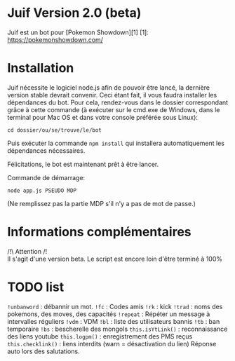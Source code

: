 Juif Version 2.0 (beta)
===========

Juif est un bot pour [Pokemon Showdown][1]
[1]: https://pokemonshowdown.com/

Installation
============

Juif nécessite le logiciel node.js afin de pouvoir être lancé, la dernière version stable devrait convenir.
Ceci étant fait, il vous faudra installer les dépendances du bot. Pour cela, rendez-vous dans le dossier
correspondant grâce à cette commande (à exécuter sur le cmd.exe de Windows, dans le terminal pour Mac OS et dans votre console préférée sous Linux):

`cd dossier/ou/se/trouve/le/bot`

Puis exécuter la commande `npm install` qui installera automatiquement les dépendances nécessaires.

Félicitations, le bot est maintenant prêt à être lancer.

Commande de démarrage:

`node app.js PSEUDO MDP`

(Ne remplissez pas la partie MDP s'il n'y a pas de mot de passe.)

Informations complémentaires
=============================

/!\ Attention /!\
Il s'agit d'une version beta. Le script est encore loin d'être terminé à 100%

TODO list
=========

`!unbanword` : débannir un mot.
`!fc` : Codes amis
`!rk` : kick
`!trad` : noms des pokemons, des moves, des capacités
`!repeat` : Répéter un message à intervalles réguliers
`!vdm` : VDM 
`!bl` : liste des utilisateurs bannis
`!tb` : ban temporaire
`!bs` : bescherelle des mongols
`this.isYtLink()` : reconnaissance des liens youtube
`this.logpm()` : enregistrement des PMS reçus
`this.checklink()` : liens interdits (warn = désactivation du lien)
Réponse auto lors des salutations.


